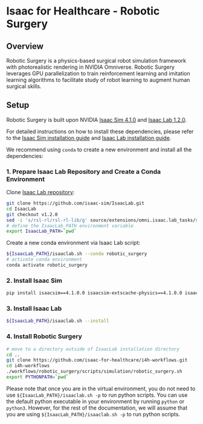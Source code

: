 # Isaac for Healthcare - Robotic Surgery


## Overview

Robotic Surgery is a physics-based surgical robot simulation framework with photorealistic rendering in NVIDIA Omniverse. Robotic Surgery leverages GPU parallelization to train reinforcement learning and imitation learning algorithms to facilitate study of robot learning to augment human surgical skills.


## Setup

Robotic Surgery is built upon NVIDIA [Isaac Sim 4.1.0](https://docs.isaacsim.omniverse.nvidia.com/4.1.0/index.html) and [Isaac Lab 1.2.0](https://github.com/isaac-sim/IsaacLab).

For detailed instructions on how to install these dependencies, please refer to the [Isaac Sim installation guide](https://docs.isaacsim.omniverse.nvidia.com/4.1.0/installation/index.html) and [Isaac Lab installation guide](https://isaac-sim.github.io/IsaacLab/v1.2.0/source/setup/installation/index.html).

We recommend using `conda` to create a new environment and install all the dependencies:

### 1. Prepare Isaac Lab Repository and Create a Conda Environment

Clone [Isaac Lab repository](https://github.com/isaac-sim/IsaacLab):

```bash
git clone https://github.com/isaac-sim/IsaacLab.git
cd IsaacLab
git checkout v1.2.0
sed -i 's/rsl-rl/rsl-rl-lib/g' source/extensions/omni.isaac.lab_tasks/setup.py
# define the IsaacLab_PATH environment variable
export IsaacLab_PATH=`pwd`
```

Create a new conda environment via Isaac Lab script:

```bash
${IsaacLab_PATH}/isaaclab.sh --conda robotic_surgery
# activate conda environment
conda activate robotic_surgery
```

### 2. Install Isaac Sim

```bash
pip install isaacsim==4.1.0.0 isaacsim-extscache-physics==4.1.0.0 isaacsim-extscache-kit==4.1.0.0 isaacsim-extscache-kit-sdk==4.1.0.0 --extra-index-url https://pypi.nvidia.com
```

### 3. Install Isaac Lab

```bash
${IsaacLab_PATH}/isaaclab.sh --install
```

### 4. Install Robotic Surgery

```bash
# move to a directory outside of IsaacLab installation directory
cd ..
git clone https://github.com/isaac-for-healthcare/i4h-workflows.git
cd i4h-workflows
./workflows/robotic_surgery/scripts/simulation/robotic_surgery.sh
export PYTHONPATH=`pwd`
```

Please note that once you are in the virtual environment, you do not need to use `${IsaacLab_PATH}/isaaclab.sh -p` to run python scripts. You can use the default python executable in your environment by running `python` or `python3`. However, for the rest of the documentation, we will assume that you are using `${IsaacLab_PATH}/isaaclab.sh -p` to run python scripts.
